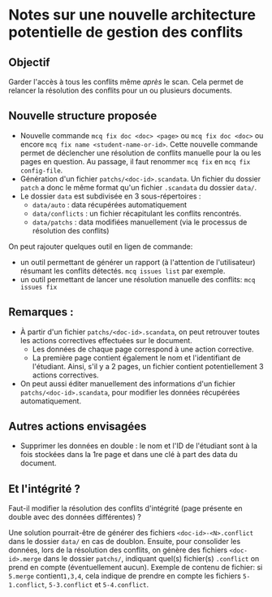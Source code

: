 # Notes sur une nouvelle architecture potentielle de gestion des conflits



## Objectif

Garder l'accès à tous les conflits même *après* le scan.
Cela permet de relancer la résolution des conflits pour un ou plusieurs documents.

## Nouvelle structure proposée
- Nouvelle commande `mcq fix doc <doc> <page>` ou `mcq fix doc <doc>` ou encore `mcq fix name <student-name-or-id>`.
  Cette nouvelle commande permet de déclencher une résolution de conflits manuelle pour la ou les pages en question.
  Au passage, il faut renommer `mcq fix` en `mcq fix config-file`.
- Génération d'un fichier `patchs/<doc-id>.scandata`.
  Un fichier du dossier `patch` a donc le même format qu'un fichier `.scandata` du dossier `data/`.
- Le dossier `data` est subdivisée en 3 sous-répertoires :
  * `data/auto` : data récupérées automatiquement
  * `data/conflicts` : un fichier récapitulant les conflits rencontrés.
  * `data/patchs` : data modifiées manuellement (via le processus de résolution des conflits)

On peut rajouter quelques outil en ligen de commande:
- un outil permettant de générer un rapport (à l'attention de l'utilisateur) résumant les conflits détectés.
  `mcq issues list` par exemple.
- un outil permettant de lancer une résolution manuelle des conflits:
  `mcq issues fix`

## Remarques :
- À partir d'un fichier `patchs/<doc-id>.scandata`, on peut retrouver toutes les actions correctives effectuées sur le document.
  * Les données de chaque page correspond à une action corrective.
  * La première page contient également le nom et l'identifiant de l'étudiant.
  Ainsi, s'il y a 2 pages, un fichier contient potentiellement 3 actions correctives.
- On peut aussi éditer manuellement des informations d'un fichier `patchs/<doc-id>.scandata`, pour modifier les données récupérées automatiquement.


## Autres actions envisagées
- Supprimer les données en double : le nom et l'ID de l'étudiant sont à la fois stockées dans la 1re page
  et dans une clé à part des data du document.

## Et l'intégrité ?
Faut-il modifier la résolution des conflits d'intégrité (page présente en double avec des données différentes) ?

Une solution pourrait-être de générer des fichiers `<doc-id>-<N>.conflict` dans le dossier `data/` en cas de doublon.
Ensuite, pour consolider les données, lors de la résolution des conflits, 
on génère des fichiers `<doc-id>.merge` dans le dossier `patchs/`, indiquant quel(s) fichier(s) `.conflict` on prend en compte
(éventuellement aucun).
Exemple de contenu de fichier: 
si `5.merge` contient`1,3,4`, cela indique de prendre en compte les fichiers `5-1.conflict`, `5-3.conflict` et `5-4.conflict`.



